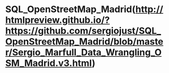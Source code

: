 # SQL_OpenStreetMap_Madrid(http://htmlpreview.github.io/?https://github.com/sergiojust/SQL_OpenStreetMap_Madrid/blob/master/Sergio_Marfull_Data_Wrangling_OSM_Madrid.v3.html)
